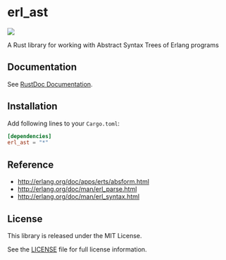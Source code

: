 erl_ast
=======

[![](http://meritbadge.herokuapp.com/erl_ast)](https://crates.io/crates/erl_ast)

A Rust library for working with Abstract Syntax Trees of Erlang programs

Documentation
-------------

See [RustDoc Documentation](http://sile.github.io/rustdocs/erl_ast/erl_ast/).

Installation
------------

Add following lines to your `Cargo.toml`:

```toml
[dependencies]
erl_ast = "*"
```

Reference
---------

- http://erlang.org/doc/apps/erts/absform.html
- http://erlang.org/doc/man/erl_parse.html
- http://erlang.org/doc/man/erl_syntax.html

License
-------

This library is released under the MIT License.

See the [LICENSE](LICENSE) file for full license information.
